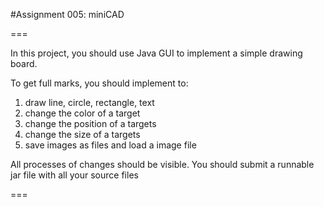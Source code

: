 #Assignment 005: miniCAD

===

In this project, you should use Java GUI to implement a simple drawing board.

To get full marks, you should implement to:

1.	draw line, circle, rectangle, text
2.	change the color of a target
3.	change the position of a targets
4.	change the size of a targets
5.	save images as files and load a image file


All processes of changes should be visible.
You should submit a runnable jar file with all your source files

===
